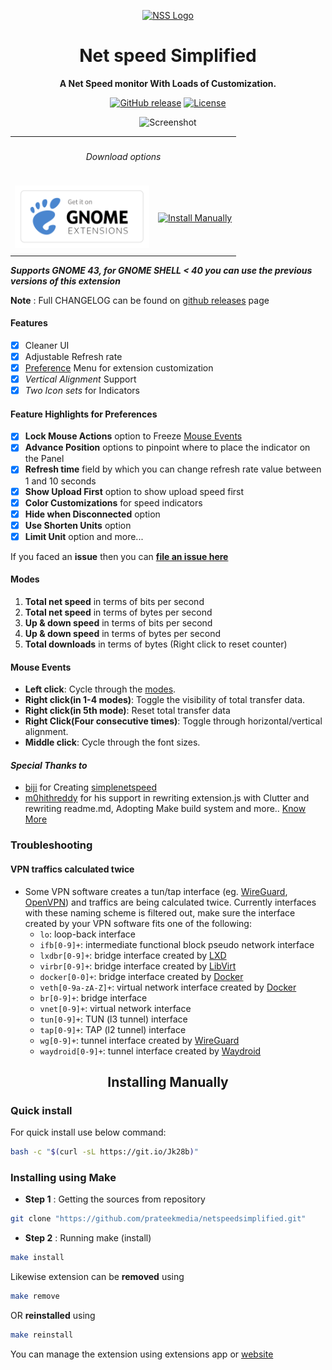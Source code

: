 <p align="center"><a href="https://extensions.gnome.org/extension/3724/net-speed-simplified/"><img src="https://raw.githubusercontent.com/prateekmedia/netspeedsimplified/main/images/icon.png" height=80px alt="NSS Logo"/></a></p>
<h1 align="center">Net speed Simplified</h1>
<p align="center"><b>A Net Speed monitor With Loads of Customization.</b></p>
<p align="center">
<a href="https://github.com/prateekmedia/netspeedsimplified/releases">
 <img alt="GitHub release" src="https://img.shields.io/github/v/release/prateekmedia/netspeedsimplified"/></a> <a href="LICENSE"><img alt="License" src="https://img.shields.io/github/license/prateekmedia/netspeedsimplified?color=blue"/></a>
</p>
<p align="center">
 <img src='https://extensions.gnome.org/extension-data/screenshots/screenshot_3724.gif' width="500px"  alt="Screenshot"/>
</p>
<table>
 <th colspan=2>
  <h6>Download options</h6>
 </th>
 <tr>
  <td>
   <a href="https://extensions.gnome.org/extension/3724/net-speed-simplified/">
    <img src="https://raw.githubusercontent.com/andyholmes/gnome-shell-extensions-badge/master/get-it-on-ego.svg?sanitize=true" height="100" alt="Get it on GNOME Extensions">
   </a>
  </td>
  <td>
   <a href="#installing-manually">
    <img alt="Install Manually" src="https://img.shields.io/badge/Install Manually-2 ways-blue"/>
   </a>
  </td>
 </tr>
 <tr>
  <td colspan=10>
 </tr>
 </td>
</table>

***Supports GNOME 43, for GNOME SHELL < 40 you can use the previous versions of this extension***

**Note** : Full CHANGELOG can be found on [github releases](https://github.com/prateekmedia/netspeedsimplified/releases) page

#### Features
- [x] Cleaner UI
- [x] Adjustable Refresh rate
- [x] [Preference](#Feature-Highlights-for-Preferences) Menu for extension customization
- [x] *Vertical Alignment* Support
- [x] *Two Icon sets* for Indicators

#### Feature Highlights for Preferences
- [x] **Lock Mouse Actions** option to Freeze [Mouse Events](#mouse-events)
- [x] **Advance Position** options to pinpoint where to place the indicator on the Panel
- [x] **Refresh time** field by which you can change refresh rate value between 1 and 10 seconds
- [x] **Show Upload First** option to show upload speed first
- [x] **Color Customizations** for speed indicators
- [x] **Hide when Disconnected** option
- [x] **Use Shorten Units** option 
- [x] **Limit Unit** option
and more...

If you faced an **issue** then you can **[file an issue here](https://github.com/prateekmedia/netspeedsimplified/issues)**
 
#### Modes
1. **Total net speed** in terms of bits per second
1. **Total net speed** in terms of bytes per second
1. **Up & down speed** in terms of bits per second
1. **Up & down speed** in terms of bytes per second
1. **Total downloads** in terms of bytes (Right click to reset counter)

#### Mouse Events
- **Left click**: Cycle through the [modes](#modes).
- **Right click(in 1-4 modes)**: Toggle the visibility of total transfer data.
- **Right click(in 5th mode)**: Reset total transfer data
- **Right Click(Four consecutive times)**: Toggle through horizontal/vertical alignment.
- **Middle click**: Cycle through the font sizes.

#### *Special Thanks to*
- [biji](https://github.com/biji) for Creating [simplenetspeed](https://github.com/biji/simplenetspeed)
- [m0hithreddy](https://github.com/m0hithreddy) for his support in rewriting extension.js with Clutter and rewriting readme.md, Adopting Make build system and more..
[Know More](https://github.com/prateekmedia/netspeedsimplified/graphs/contributors)

### Troubleshooting

#### VPN traffics calculated twice
- Some VPN software creates a tun/tap interface (eg. [WireGuard](https://wireguard.com), [OpenVPN](https://openvpn.net)) and traffics are being calculated twice. Currently interfaces with these naming scheme is filtered out, make sure the interface created by your VPN software fits one of the following:
  - `lo`: loop-back interface
  - `ifb[0-9]+`: intermediate functional block pseudo network interface
  - `lxdbr[0-9]+`: bridge interface created by [LXD](https://linuxcontainers.org/lxd/)
  - `virbr[0-9]+`: bridge interface created by [LibVirt](https://libvirt.org)
  - `docker[0-0]+`: bridge interface created by [Docker](https://docker.com)
  - `veth[0-9a-zA-Z]+`: virtual network interface created by [Docker](https://docker.com)
  - `br[0-9]+`: bridge interface
  - `vnet[0-9]+`: virtual network interface
  - `tun[0-9]+`: TUN (l3 tunnel) interface
  - `tap[0-9]+`: TAP (l2 tunnel) interface
  - `wg[0-9]+`: tunnel interface created by [WireGuard](https://wireguard.com)
  - `waydroid[0-9]+`: tunnel interface created by [Waydroid](https://waydro.id)

<h2 align="center">Installing Manually</h2>
  
### Quick install
For quick install use below command:
```bash
bash -c "$(curl -sL https://git.io/Jk28b)"
```

### Installing using Make
- **Step 1** : Getting the sources from repository
```bash
git clone "https://github.com/prateekmedia/netspeedsimplified.git"
```
- **Step 2** : Running make (install)
```bash
make install
```
Likewise extension can be **removed** using
```bash
make remove
```  
OR **reinstalled** using
```bash
make reinstall
```  

You can manage the extension using extensions app or [website](https://extensions.gnome.org/local)
